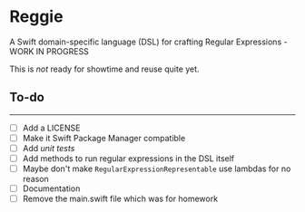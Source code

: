 # Reggie
A Swift domain-specific language (DSL) for crafting Regular Expressions - WORK IN PROGRESS

This is *not* ready for showtime and reuse quite yet.

## To-do
---

- [ ] Add a LICENSE
- [ ] Make it Swift Package Manager compatible
- [ ] Add *unit tests*
- [ ] Add methods to run regular expressions in the DSL itself
- [ ] Maybe don't make `RegularExpressionRepresentable` use lambdas for no reason
- [ ] Documentation
- [ ] Remove the main.swift file which was for homework
